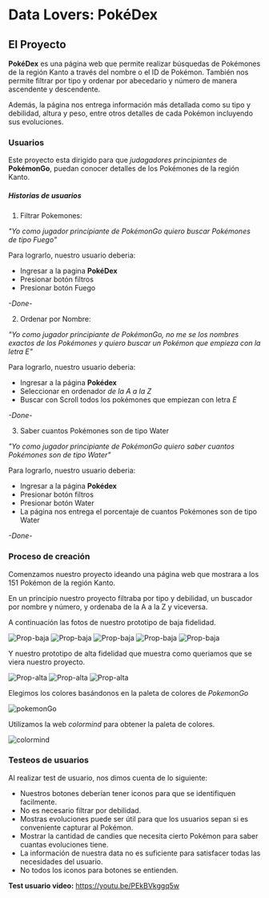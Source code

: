 # **Data Lovers: PokéDex**


## **El Proyecto**

**PokéDex** es una página web que permite realizar búsquedas de Pokémones de la región Kanto a través del nombre o el ID de Pokémon. También nos permite filtrar por tipo y ordenar por abecedario y número de manera ascendente y descendente. 

Además, la página nos entrega información más detallada como su tipo y debilidad, altura y peso, entre otros detalles de cada Pokémon incluyendo sus evoluciones.


### **Usuarios**

Este proyecto esta dirigido para que _judagadores principiantes_ de **PokémonGo**, puedan conocer detalles de los Pokémones de la región Kanto.

##### **Historias de usuarios**

1. Filtrar Pokemones:

_"Yo como jugador principiante de PokémonGo quiero buscar Pokémones de tipo Fuego"_

Para lograrlo, nuestro usuario deberia:
* Ingresar a la pagina **PokéDex**
* Presionar botón filtros
* Presionar botón Fuego

_-Done-_

2. Ordenar por Nombre:

_"Yo como jugador principiante de PokémonGo, no me se los nombres exactos de los Pokémones y quiero buscar un Pokémon que empieza con la letra E"_

Para lograrlo, nuestro usuario deberia:
* Ingresar a la página **Pokédex**
* Seleccionar en ordenador _de la A a la Z_
* Buscar con Scroll todos los pokémones que empiezan con letra _E_

_-Done-_

3. Saber cuantos Pokémones son de tipo Water


_"Yo como jugador principiante de PokémonGo quiero saber cuantos Pokémones son de tipo Water"_

Para lograrlo, nuestro usuario deberia: 

* Ingresar a la página **Pokédex**
* Presionar botón filtros
* Presionar botón Water
* La página nos entrega el porcentaje de cuantos Pokémones son de tipo Water

_-Done-_



### **Proceso de creación**

Comenzamos nuestro proyecto ideando una página web que mostrara a los 151 Pokémon de la región Kanto.

En un principio nuestro proyecto filtraba por tipo y debilidad, un buscador por nombre y número, y  ordenaba de la A a la Z y viceversa. 

A continuación las fotos de nuestro prototipo de baja fidelidad. 

![Prop-baja](https://i.ibb.co/VQzxSQ4/Imagen-de-i-OS-4.jpg)
![Prop-baja](https://i.ibb.co/5jnmWL6/Imagen-de-i-OS.jpg)
![Prop-baja](https://i.ibb.co/Fqpqsky/Imagen-de-i-OS-1.jpg)
![Prop-baja](https://i.ibb.co/rfXDjL3/Imagen-de-i-OS-2.jpg)
![Prop-baja](https://i.ibb.co/j4kqWJ3/Imagen-de-i-OS-3.jpg)

Y nuestro prototipo de alta fidelidad que muestra como queriamos que se viera nuestro proyecto.

![Prop-alta](https://i.ibb.co/3c8wP4D/New-Project-3.png)
![Prop-alta](https://i.ibb.co/0rh1L7X/New-Project-4.png)
![Prop-alta](https://i.ibb.co/nRRDLKZ/New-Project-5.png)

Elegimos los colores basándonos en la paleta de colores de _PokemonGo_ 

![pokemonGo](https://i.ibb.co/Rhrpsv3/pokemon-go.jpg)

Utilizamos la web _colormind_ para obtener la paleta de colores.

![colormind](https://i.ibb.co/r0V6JMp/Captura-de-pantalla-de-2019-05-09-18-58-19.png)

### Testeos de usuarios 

Al realizar test de usuario, nos dimos cuenta de lo siguiente:

* Nuestros botones deberían tener iconos para que se identifiquen facilmente.
* No es necesario filtrar por debilidad.
* Mostras evoluciones puede ser útil para que los usuarios sepan si es conveniente capturar al Pokémon.
* Mostrar la cantidad de candies que necesita cierto Pokémon para saber cuantas evoluciones tiene.
* La información de nuestra data no es suficiente para satisfacer todas las necesidades del usuario.
* No todos los iconos para botones se entienden.


**Test usuario video:** https://youtu.be/PEkBVkggq5w

